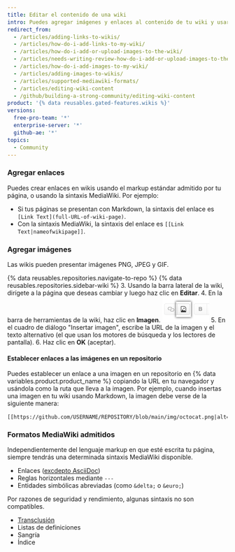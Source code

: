 ```yaml
---
title: Editar el contenido de una wiki
intro: Puedes agregar imágenes y enlaces al contenido de tu wiki y usar algunos de los formatos que admite MediaWiki.
redirect_from:
  - /articles/adding-links-to-wikis/
  - /articles/how-do-i-add-links-to-my-wiki/
  - /articles/how-do-i-add-or-upload-images-to-the-wiki/
  - /articles/needs-writing-review-how-do-i-add-or-upload-images-to-the-wiki/
  - /articles/how-do-i-add-images-to-my-wiki/
  - /articles/adding-images-to-wikis/
  - /articles/supported-mediawiki-formats/
  - /articles/editing-wiki-content
  - /github/building-a-strong-community/editing-wiki-content
product: '{% data reusables.gated-features.wikis %}'
versions:
  free-pro-team: '*'
  enterprise-server: '*'
  github-ae: '*'
topics:
  - Community
---
```


### Agregar enlaces

Puedes crear enlaces en wikis usando el markup estándar admitido por tu página, o usando la sintaxis MediaWiki. Por ejemplo:

- Si tus páginas se presentan con Markdown, la sintaxis del enlace es `[Link Text](full-URL-of-wiki-page)`.
- Con la sintaxis MediaWiki, la sintaxis del enlace es `[[Link Text|nameofwikipage]]`.

### Agregar imágenes

Las wikis pueden presentar imágenes PNG, JPEG y GIF.

{% data reusables.repositories.navigate-to-repo %}
{% data reusables.repositories.sidebar-wiki %}
3. Usando la barra lateral de la wiki, dirígete a la página que deseas cambiar y luego haz clic en **Editar**.
4. En la barra de herramientas de la wiki, haz clic en **Imagen**. ![Botón de la wiki Agregar imagen](/assets/images/help/wiki/wiki_add_image.png)
5. En el cuadro de diálogo "Insertar imagen", escribe la URL de la imagen y el texto alternativo (el que usan los motores de búsqueda y los lectores de pantalla).
6. Haz clic en **OK** (aceptar).

#### Establecer enlaces a las imágenes en un repositorio

Puedes establecer un enlace a una imagen en un repositorio en {% data variables.product.product_name %} copiando la URL en tu navegador y usándola como la ruta que lleva a la imagen. Por ejemplo, cuando insertas una imagen en tu wiki usando Markdown, la imagen debe verse de la siguiente manera:

    [[https://github.com/USERNAME/REPOSITORY/blob/main/img/octocat.png|alt=octocat]]

### Formatos MediaWiki admitidos

Independientemente del lenguaje markup en que esté escrita tu página, siempre tendrás una determinada sintaxis MediaWiki disponible.
- Enlaces ([excdepto AsciiDoc](https://github.com/gollum/gollum/commit/d1cf698b456cd6a35a54c6a8e7b41d3068acec3b))
- Reglas horizontales mediante `---`
- Entidades simbólicas abreviadas (como `&delta;` o `&euro;`)

Por razones de seguridad y rendimiento, algunas sintaxis no son compatibles.
- [Transclusión](https://www.mediawiki.org/wiki/Transclusion)
- Listas de definiciones
- Sangría
- Índice

